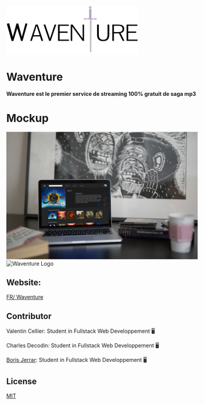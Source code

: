 ![Waventure Logo](https://github.com/BorisJerrar/waventure/blob/master/logoMockup/wavelogodark.svg)


# Waventure

**Waventure est le premier service de streaming 100% gratuit de saga mp3**

# Mockup
![Waventure Logo](https://github.com/BorisJerrar/waventure/blob/master/logoMockup/smartmockups_kaqpgeb1.jpg)
![Waventure Logo](https://github.com/BorisJerrar/waventure/blob/master/logoMockup/smartmockups_kaqpfn9z.jpg)

## Website:

[FR/ Waventure](https://www.waventure.fr)

## Contributor
Valentin Cellier: Student in Fullstack Web Developpement 🖥

Charles Decodin: Student in Fullstack Web Developpement 🖥

[Boris Jerrar](https://www.borisjerrar.fr): Student in Fullstack Web Developpement 🖥

## License
[MIT](https://choosealicense.com/licenses/mit/)
